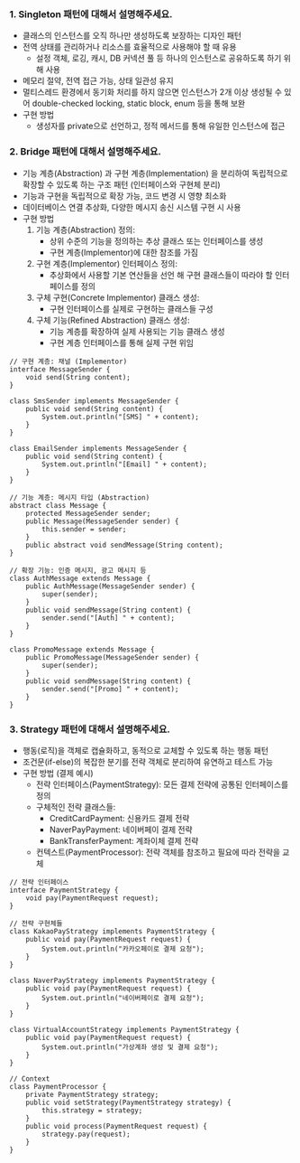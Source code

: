 ### 1. Singleton 패턴에 대해서 설명해주세요.
- 클래스의 인스턴스를 오직 하나만 생성하도록 보장하는 디자인 패턴
- 전역 상태를 관리하거나 리소스를 효율적으로 사용해야 할 때 유용
    - 설정 객체, 로깅, 캐시, DB 커넥션 풀 등 하나의 인스턴스로 공유하도록 하기 위해 사용
- 메모리 절약, 전역 접근 가능, 상태 일관성 유지
- 멀티스레드 환경에서 동기화 처리를 하지 않으면 인스턴스가 2개 이상 생성될 수 있어 double-checked locking, static block, enum 등을 통해 보완
- 구현 방법
    - 생성자를 private으로 선언하고, 정적 메서드를 통해 유일한 인스턴스에 접근

### 2. Bridge 패턴에 대해서 설명해주세요.
- 기능 계층(Abstraction) 과 구현 계층(Implementation) 을 분리하여 독립적으로 확장할 수 있도록 하는 구조 패턴 (인터페이스와 구현체 분리)
- 기능과 구현을 독립적으로 확장 가능, 코드 변경 시 영향 최소화
- 데이터베이스 연결 추상화, 다양한 메시지 송신 시스템 구현 시 사용
- 구현 방법
    1. 기능 계층(Abstraction) 정의:
        - 상위 수준의 기능을 정의하는 추상 클래스 또는 인터페이스를 생성
        - 구현 계층(Implementor)에 대한 참조를 가짐
    2. 구현 계층(Implementor) 인터페이스 정의:
        - 추상화에서 사용할 기본 연산들을 선언 해 구현 클래스들이 따라야 할 인터페이스를 정의
    3. 구체 구현(Concrete Implementor) 클래스 생성:
        - 구현 인터페이스를 실제로 구현하는 클래스들 구성
    4. 구체 기능(Refined Abstraction) 클래스 생성:
        - 기능 계층를 확장하여 실제 사용되는 기능 클래스 생성 
        - 구현 계층 인터페이스를 통해 실제 구현 위임

```
// 구현 계층: 채널 (Implementor)
interface MessageSender {
    void send(String content);
}

class SmsSender implements MessageSender {
    public void send(String content) {
        System.out.println("[SMS] " + content);
    }
}

class EmailSender implements MessageSender {
    public void send(String content) {
        System.out.println("[Email] " + content);
    }
}

// 기능 계층: 메시지 타입 (Abstraction)
abstract class Message {
    protected MessageSender sender;
    public Message(MessageSender sender) {
        this.sender = sender;
    }
    public abstract void sendMessage(String content);
}

// 확장 기능: 인증 메시지, 광고 메시지 등
class AuthMessage extends Message {
    public AuthMessage(MessageSender sender) {
        super(sender);
    }
    public void sendMessage(String content) {
        sender.send("[Auth] " + content);
    }
}

class PromoMessage extends Message {
    public PromoMessage(MessageSender sender) {
        super(sender);
    }
    public void sendMessage(String content) {
        sender.send("[Promo] " + content);
    }
}
```

### 3. Strategy 패턴에 대해서 설명해주세요.
- 행동(로직)을 객체로 캡슐화하고, 동적으로 교체할 수 있도록 하는 행동 패턴
- 조건문(if-else)의 복잡한 분기를 전략 객체로 분리하여 유연하고 테스트 가능
- 구현 방법 (결제 예시)
    - 전략 인터페이스(PaymentStrategy): 모든 결제 전략에 공통된 인터페이스를 정의
    - 구체적인 전략 클래스들:
        - CreditCardPayment: 신용카드 결제 전략
        - NaverPayPayment: 네이버페이 결제 전략
        - BankTransferPayment: 계좌이체 결제 전략
    - 컨텍스트(PaymentProcessor): 전략 객체를 참조하고 필요에 따라 전략을 교체

```
// 전략 인터페이스
interface PaymentStrategy {
    void pay(PaymentRequest request);
}

// 전략 구현체들
class KakaoPayStrategy implements PaymentStrategy {
    public void pay(PaymentRequest request) {
        System.out.println("카카오페이로 결제 요청");
    }
}

class NaverPayStrategy implements PaymentStrategy {
    public void pay(PaymentRequest request) {
        System.out.println("네이버페이로 결제 요청");
    }
}

class VirtualAccountStrategy implements PaymentStrategy {
    public void pay(PaymentRequest request) {
        System.out.println("가상계좌 생성 및 결제 요청");
    }
}

// Context
class PaymentProcessor {
    private PaymentStrategy strategy;
    public void setStrategy(PaymentStrategy strategy) {
        this.strategy = strategy;
    }
    public void process(PaymentRequest request) {
        strategy.pay(request);
    }
}
```